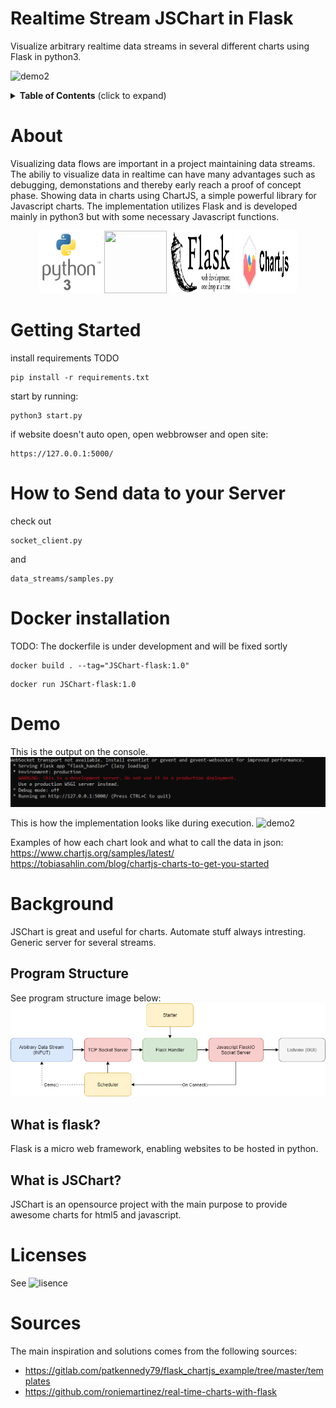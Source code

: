 # Realtime Stream JSChart in Flask
 Visualize arbitrary realtime data streams in several different charts using Flask in python3.

![demo2](images/demo2.gif)

<details>
  <summary><strong>Table of Contents</strong> (click to expand)</summary>

<!-- toc -->

- [About](#about)
- [Getting-Started](#Getting-Started)
- [How-to-Send-data-to-your-Server](#How-to-Send-data-to-your-Server)
- [Docker-installation](#Docker-installation)
- [Demo](#Demo)
- [Run Old but still working](#run (Old but still working!))
- [Demo](#demo)
- [Examples](#examples)
- [Background](#Background)
- [Program-Structure](#Program-Structure)
- [What-is-flask?](#What-is-flask?)
- [What-is-JSChart?](#What-is-JSChart?)
- [License](#license)
- [Sources](#sources)

<!-- tocstop -->
</details>

# About
Visualizing data flows are important in a project maintaining data streams.
The abiliy to visualize data in realtime can have many advantages such as debugging,
demonstations and thereby early reach a proof of concept phase.
Showing data in charts using ChartJS, a simple powerful library for Javascript charts.
The implementation utilizes Flask and is developed mainly in python3 but with some
necessary Javascript functions.

<p align="center" >
  <img width="100" height="100" src="images/python.png">
  <img width="100" height="100" src="images/jquery.png">
  <img width="100" height="100" src="images/flask_logo.png">
  <img width="100" height="100" src="images/chartjs.png">
</p>


# Getting Started
install requirements
TODO
```
pip install -r requirements.txt
```
start by running:
```
python3 start.py
```
if website doesn't auto open, open webbrowser and open site:
```
https://127.0.0.1:5000/
```

# How to Send data to your Server
check out
```
socket_client.py
```
and
```
data_streams/samples.py
```

# Docker installation
TODO: The dockerfile is under development and will be fixed sortly
```
docker build . --tag="JSChart-flask:1.0"
```

```
docker run JSChart-flask:1.0
```
# Demo

This is the output on the console.
![demo1](images/demo1.PNG)

This is how the implementation looks like during execution.
![demo2](images/demo2.gif)

Examples of how each chart look and what to call the data in json:
https://www.chartjs.org/samples/latest/
https://tobiasahlin.com/blog/chartjs-charts-to-get-you-started


# Background
JSChart is great and useful for charts.
Automate stuff always intresting.
Generic server for several streams.

## Program Structure
See program structure image below:
![structure](images/structure.png)

## What is flask?
Flask is a micro web framework, enabling websites to be hosted in python.

## What is JSChart?
JSChart is an opensource project with the main purpose to provide awesome charts for html5 and javascript.

# Licenses
See ![lisence](LICENSE)

# Sources
The main inspiration and solutions comes from the following sources:
* https://gitlab.com/patkennedy79/flask_chartjs_example/tree/master/templates
* https://github.com/roniemartinez/real-time-charts-with-flask
